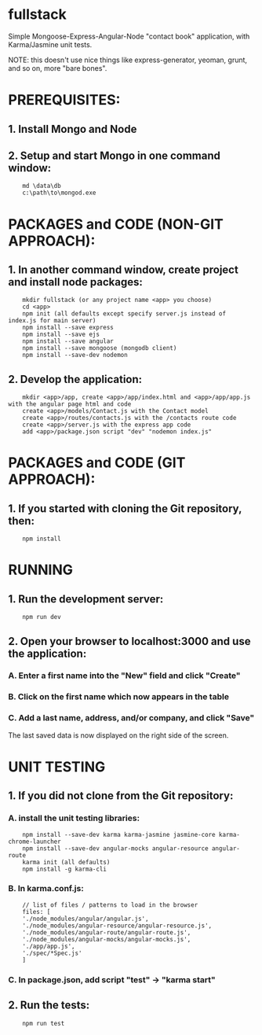 # fullstack
Simple Mongoose-Express-Angular-Node "contact book" application, with Karma/Jasmine unit tests.

NOTE: this doesn't use nice things like express-generator, yeoman, grunt, and so on, more "bare bones".

# PREREQUISITES:

## 1. Install Mongo and Node

## 2. Setup and start Mongo in one command window:
```
    md \data\db
    c:\path\to\mongod.exe
```

# PACKAGES and CODE (NON-GIT APPROACH):

## 1. In another command window, create project and install node packages:
```
    mkdir fullstack (or any project name <app> you choose)
    cd <app>
    npm init (all defaults except specify server.js instead of index.js for main server)
    npm install --save express
    npm install --save ejs
    npm install --save angular
    npm install --save mongoose (mongodb client)
    npm install --save-dev nodemon
```

## 2. Develop the application:
```
    mkdir <app>/app, create <app>/app/index.html and <app>/app/app.js with the angular page html and code
    create <app>/models/Contact.js with the Contact model
    create <app>/routes/contacts.js with the /contacts route code
    create <app>/server.js with the express app code
    add <app>/package.json script "dev" "nodemon index.js"
```

# PACKAGES and CODE (GIT APPROACH):

## 1. If you started with cloning the Git repository, then:
```
    npm install
```

# RUNNING

## 1. Run the development server:
```
    npm run dev
```

## 2. Open your browser to localhost:3000 and use the application:

### A. Enter a first name into the "New" field and click "Create"

### B. Click on the first name which now appears in the table

### C. Add a last name, address, and/or company, and click "Save"

The last saved data is now displayed on the right side of the screen.

# UNIT TESTING

## 1. If you did not clone from the Git repository:

### A. install the unit testing libraries:
```
    npm install --save-dev karma karma-jasmine jasmine-core karma-chrome-launcher
    npm install --save-dev angular-mocks angular-resource angular-route
    karma init (all defaults)
    npm install -g karma-cli
```

### B. In karma.conf.js:
```
    // list of files / patterns to load in the browser
    files: [
    './node_modules/angular/angular.js',
    './node_modules/angular-resource/angular-resource.js',
    './node_modules/angular-route/angular-route.js',
    './node_modules/angular-mocks/angular-mocks.js',
    './app/app.js',
    './spec/*Spec.js'
    ]
```

### C. In package.json, add script "test" -> "karma start"

## 2. Run the tests:
```
    npm run test
```
